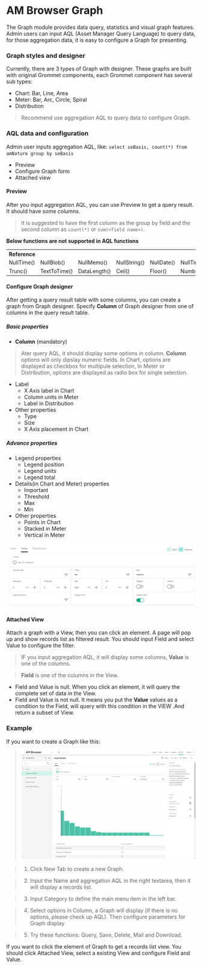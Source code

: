 # AM Browser Graph

The Graph module provides data query, statistics and visual graph features. Admin users can input AQL (Asset Manager Query Language) to query data, for those aggregation data, it is easy to configure a Graph for presenting.

### Graph styles and designer
Currently, there are 3 types of Graph with designer. These graphs are built with original Grommet components, each Grommet component has several sub types:

- Chart: Bar, Line, Area
- Meter: Bar, Arc, Circle, Spiral
- Distribution

> Recommend use aggregation AQL to query data to configure Graph.

### AQL data and configuration

Admin user inputs aggregation AQL, like: `select seBasis, count(*) from amNature group by seBasis`

- Preview
- Configure Graph form
- Attached view

#### Preview

After you input aggregation AQL, you can use Preview to get a query result. It should have some columns.

> It is suggested to have the first column as the group by field and the second column as `count(*)` or `sum(<field name>)`.

**Below functions are not supported in AQL functions**

<table>
    <tr>
         <th colspan='6' align='left'>Reference</th>
    </tr>
    <tr>
        <td>NullTime()</td>
        <td>NullBlob()</td>
        <td>NullMemo()</td>
        <td>NullString()</td>
        <td>NullDate()</td>
        <td>NullTimeStamp()</td>
    </tr>
    <tr>
        <td>Trunc()</td>
        <td>TextToTime()</td>
        <td>DataLength()</td>
        <td>Ceil()</td>
        <td>Floor()</td>
        <td>NumberToTime()</td>
    </tr>
</table>

#### Configure Graph designer

After getting a query result table with some columns,  you can create a graph from Graph designer. Specify **Column** of Graph designer from one of columns in the query result table.

##### Basic properties
- **Column** (mandatory)
> Ater query AQL, it should display some options in column. **Column** options will only dipslay numeric fields. In Chart, options are displayed as checkbox for multipule selection, In Meter or Distribution, options are displayed as radio box for single selection.

- Label
    - X Axis label in Chart
    - Column units in Meter
    - Label in Distribution
- Other properties
    - Type
    - Size
    - X Axis placement in Chart

##### Advance properties
-  Legend properties
    - Legend position
    - Legend units
    - Legend total
-  Details(in Chart and Meter) properties
    - Important
    - Threshold
    - Max
    - Min
- Other properties
    - Points in Chart
    - Stacked in Meter
    - Vertical in Meter

![Graph](../img/graph3.png)

#### Attached View

Attach a graph with a View, then you can click an element. A page will pop up and show records list as filtered result. You should  input Field and select Value to configure the filter.
>IF you input  aggregation AQL, it will display some columns, **Value** is one of the columns.

>**Field** is one of the columns in the View.

- Field and Value is null. When you click an element, it will query the complete set of data in the View.
- Field and Value is not null. It means you put the **Value** values as a condition to the Field, will query with this condition in the VIEW .And return a subset of View.

### Example

If you want to create a Graph like this:

> ![Graph](../img/graph4.PNG)

> 1. Click New Tab to create a new Graph.

> 2. Input the Name and aggregation AQL in the right textarea, then it will display a records list.

> 3. Input Category to define the main menu item in the left bar.

> 4. Select options in Column, a Graph will display (if there is no options, please check up AQL). Then configure parameters for Graph display

> 5. Try these functions: Query, Save, Delete, Mail and Download.

If you want to click the element of Graph to get a records list view. You should click Attached View, select a existing View and configure Field and Value.

